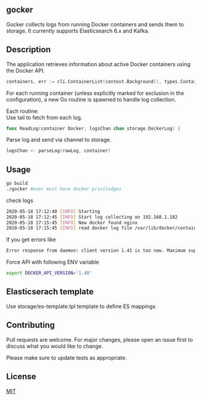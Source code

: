 ## gocker

Gocker collects logs from running Docker containers and sends them to storage. It currently supports Elasticsearch 6.x and Kafka.

## Description
The application retrieves information about active Docker containers using the Docker API.
```go
containers, err := cli.ContainerList(context.Background(), types.ContainerListOptions{})
```  
For each running container (unless explicitly marked for exclusion in the configuration), a new Go routine is spawned to handle log collection.

Each routine:  
Use tail to fetch from each log.  

```go
func ReadLog(container Docker, logsChan chan storage.DockerLog) {
```  

Parse log and send via channel to storage.  
```go
logsChan <- parseLog(rawLog, container)
``` 

## Usage
```bash
go build
./gocker #user must have docker priviledges 
```

check logs

```bash
2020-05-18 17:12:40 [INFO] Starting
2020-05-18 17:12:45 [INFO] Start log collecting on 192.168.1.182
2020-05-18 17:15:45 [INFO] New docker found nginx
2020-05-18 17:15:45 [INFO] read docker log file /var/lib/docker/containers/d9789310fddb3d2c75c087d3ca68bfff4ae92166e5159b2dab0777a4f85e1bf3/d9789310fddb3d2c75c087d3ca68bfff4ae92166e5159b2dab0777a4f85e1bf3-json.log
```

If you get errors like  
```bash
Error response from daemon: client version 1.41 is too new. Maximum supported API version is 1.40
```
Force API with following ENV variable

```bash
export DOCKER_API_VERSION='1.40'
```
## Elasticserach template

Use storage/es-template.tpl template to define ES mappings

## Contributing
Pull requests are welcome. For major changes, please open an issue first to discuss what you would like to change.

Please make sure to update tests as appropriate.

## License
[MIT](https://choosealicense.com/licenses/mit/)
